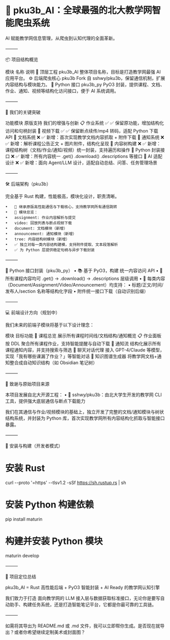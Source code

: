# 🧠 pku3b_AI：全球最强的北大教学网智能爬虫系统

AI 赋能教学网信息管理，从爬虫到认知代理的全面革新。

⸻

📦 项目结构概览

模块	名称	说明
🧠 顶层工程	pku3b_AI	整体项目名称，目标是打造教学网最强 AI 应用平台。
⚙️ 后端爬虫核心	pku3b	Fork 自 sshwy/pku3b，保留通信机制，扩展内容结构与模块能力。
🐍 Python 接口	pku3b_py	PyO3 封装，提供课程、文档、作业、通知、视频等结构化访问接口，便于 AI 系统调用。


⸻

🚀 我们的关键突破

功能模块	原版支持	我们的增强与创新
📋 作业系统	✅	✅ 保留原功能，增加结构化访问和句柄封装
🎥 视频下载	✅	✅ 保留断点续传/mp4 转码，适配 Python 下载 API
📄 文档系统	❌	✅ 新增：首次实现教学文档内容抓取 + 附件下载
📢 通知系统	❌	✅ 新增：解析课程公告正文 + 图片附件，结构化呈现
🌲 内容树构建	❌	✅ 新增：课程结构树（文档/作业/通知/视频）统一封装，支持遍历和操作
🧠 Python 封装接口	❌	✅ 新增：所有内容统一 .get() .download() .descriptions 等接口
🤖 AI 适配设计	❌	✅ 新增：面向 Agent/LLM 设计，适配自动总结、问答、任务管理场景


⸻

🛠️ 后端架构（pku3b）

完全基于 Rust 构建，性能极高，模块化设计，职责清晰。

	•	🍃 继承原版高性能通信与下载核心，支持教学网所有通信跳转
	•	🧩 模块总览：
	•	assignment: 作业内容解析与提交
	•	video: 回放列表与断点视频下载
	•	document: 文档模块（新增）
	•	announcement: 通知模块（新增）
	•	tree: 内容结构树模块（新增）
	•	✅ 独立对每一类内容结构建模，支持附件提取、文本段落解析
	•	✅ 为 Python 层提供稳定句柄与异步下载封装

⸻

🐍 Python 接口封装（pku3b_py）
	•	📚 基于 PyO3，构建 统一内容访问 API
	•	🔄 所有课程内容均可 .get() → .download() → .descriptions 层级调用
	•	🧩 每类内容（Document/Assignment/Video/Announcement）均支持：
	•	标题/正文/时间/发布人/section 名称等结构化字段
	•	附件统一接口下载（自动识别后缀）

⸻

💻 前端设计方向（规划中）

我们未来的前端子模块将基于以下设计理念：

模块	目标功能
📅 课程总览	展示所有课程时间线/文档结构/通知概览
📋 作业面板	按 DDL 聚合所有课程作业，支持智能提醒与自动下载
🔔 通知流	结构化展示所有课程通知内容，并支持搜索与筛选
🤖 聊天对话代理	接入 GPT-4/Claude 等模型，实现「我有哪些课漏了作业？」等智能对话
🧠 知识图谱生成器	将教学网文档+通知整合成自动知识结构（如 Obsidian 笔记树）


⸻

🤝 致谢与原始项目来源

本项目发展自北大开源工程：
	•	🌟 sshwy/pku3b：由北大学生开发的教学网 CLI 工具，提供强大底层通信与断点下载能力

我们在其通信与作业/视频模块的基础上，独立开发了完整的文档/通知模块与树状结构系统，并封装为 Python 库，首次实现教学网所有内容结构化抓取与智能接口暴露。

⸻

🔧 安装与构建（开发者模式）

# 安装 Rust
curl --proto '=https' --tlsv1.2 -sSf https://sh.rustup.rs | sh

# 安装 Python 构建依赖
pip install maturin

# 构建并安装 Python 模块
maturin develop


⸻

📌 项目定位总结

pku3b_AI = Rust ⾼性能后端 + PyO3 智能封装 + AI Ready 的教学网认知引擎

我们致力于打造 面向教学网的 LLM 接入层与数据获取标准接口，无论你是要写自动助手、构建任务系统，还是打造智能笔记平台，它都是你最可靠的工具链。

⸻

如需将其导出为 README.md 或 .md 文件，我可以立即帮你生成。是否现在就导出？或者你希望继续定制美术或封面图？
